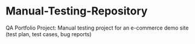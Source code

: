 # Manual-Testing-Repository
QA Portfolio Project: Manual testing project for an e-commerce demo site (test plan, test cases, bug reports) 
